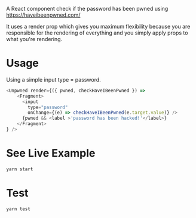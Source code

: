 A React component check if the password has been pwned using <https://haveibeenpwned.com/>

It uses a render prop which gives you maximum flexibility because you are responsible for the rendering of everything and you simply apply props to what you're rendering.

# Usage

Using a simple input type = password.

```javascript
<Unpwned render={({ pwned, checkHaveIBeenPwned }) =>
    <Fragment>
      <input
        type="password"
        onChange={(e) => checkHaveIBeenPwned(e.target.value)} />
      {pwned && <label >'password has been hacked!'</label>}
    </Fragment>
} />
```

# See Live Example

```sh
yarn start
```

# Test
```sh
yarn test
```
